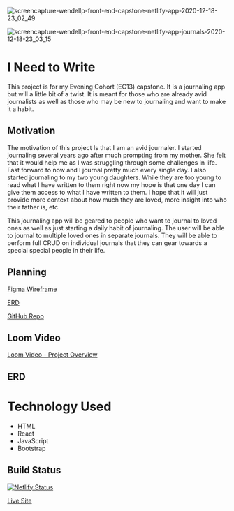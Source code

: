 ![screencapture-wendellp-front-end-capstone-netlify-app-2020-12-18-23_02_49](https://user-images.githubusercontent.com/63669713/102681222-4dffd600-4185-11eb-947a-dcf6e2536814.png)


![screencapture-wendellp-front-end-capstone-netlify-app-journals-2020-12-18-23_03_15](https://user-images.githubusercontent.com/63669713/102681243-98815280-4185-11eb-9450-e7d8787b04d9.png)

# I Need to Write

This project is for my Evening Cohort (EC13) capstone. It is a journaling app but will a little bit of a twist. It is meant for those who are already avid journalists as well as those who may be new to journaling and want to make it a habit.

  

## Motivation

The motivation of this project Is that I am an avid journaler. I started journaling several years ago after much prompting from my mother. She felt that it would help me as I was struggling through some challenges in life. Fast forward to now and I journal pretty much every single day. I also started journaling to my two young daughters. While they are too young to read what I have written to them right now my hope is that one day I can give them access to what I have written to them. I hope that it will just provide more context about how much they are loved, more insight into who their father is, etc.

  

This journaling app will be geared to people who want to journal to loved ones as well as just starting a daily habit of journaling. The user will be able to journal to multiple loved ones in separate journals. They will be able to perform full CRUD on individual journals that they can gear towards a special special people in their life.

  

## Planning

[Figma Wireframe](https://www.figma.com/file/hjs7J1US9NnvI6YHEuXAgT/I-Need-to-Write!---Journal-App?node-id=0:1) <br>

[ERD](https://lucid.app/lucidchart/invitations/accept/86c52c16-f129-45f1-81b9-6aa98cff65fc) <br>

[GitHub Repo](https://github.com/wppattonjr/ec13-capstone)

  
## Loom Video
[Loom Video - Project Overview](https://www.loom.com/share/546ecdf162a04af78754dc68b8612598)
  
## ERD


# Technology Used

- HTML
- React
- JavaScript
- Bootstrap

## Build Status

[![Netlify Status](https://api.netlify.com/api/v1/badges/202ed14b-e112-42b4-93ad-5ad435e28d5e/deploy-status)](https://app.netlify.com/sites/wendellp-front-end-capstone/deploys)

[Live Site](https://wendellp-front-end-capstone.netlify.app/)

